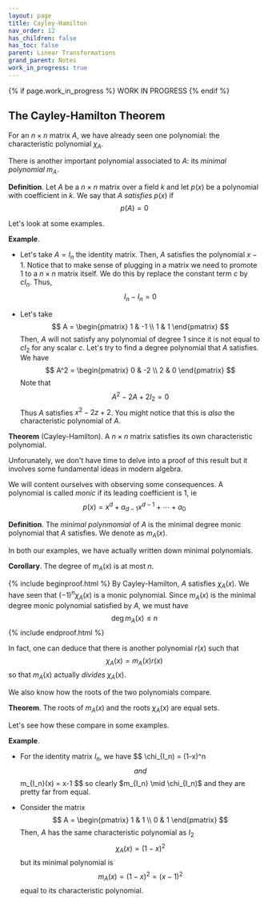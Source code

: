```yaml
---
layout: page
title: Cayley-Hamilton
nav_order: 12
has_children: false
has_toc: false
parent: Linear Transformations
grand_parent: Notes
work_in_progress: true
---
```


{% if page.work_in_progress %}
    WORK IN PROGRESS
{% endif %}

## The Cayley-Hamilton Theorem 

For an $n \times n$ matrix $A$, we have already seen one polynomial: 
the characteristic polynomial $\chi_A$. 

There is another important polynomial associated to $A$: its 
_minimal polynomial_ $m_A$. 

**Definition**. Let $A$ be a $n \times n$ matrix over a field $k$ and 
let $p(x)$ be a polynomial with coefficient in $k$. We say that 
$A$ _satisfies_ $p(x)$ if 
$$
p(A) = 0 
$$

Let's look at some examples. 

**Example**. 
- Let's take $A = I_n$ the identity matrix. Then, $A$ satisfies the 
polynomial $x-1$. Notice that to make sense of plugging in a matrix 
we need to promote $1$ to a $n \times n$ matrix itself. We do this 
by replace the constant term $c$ by $cI_n$. Thus, 
$$
	I_n - I_n = 0 
$$

- Let's take 
$$
A = 
\begin{pmatrix}
1 & -1 \\
1 & 1 
\end{pmatrix}
$$
Then, $A$ will not satisfy any polynomial of degree $1$ since it is 
not equal to $cI_2$ for any scalar $c$. Let's try to find a degree 
polynomial that $A$ satisfies. We have 
$$
A^2 = 
\begin{pmatrix}
0 & -2 \\
2 & 0 
\end{pmatrix}
$$
Note that 
$$
 A^2 -2A + 2I_2 = 0 
$$
Thus $A$ satisfies $x^2 - 2z + 2$. You might notice that this is 
_also_ the characteristic polynomial of $A$. 

**Theorem** (Cayley-Hamilton). A $n \times n$ matrix satisfies 
its own characteristic polynomial.  

Unforunately, we don't have time to delve into a proof of this result 
but it involves some fundamental ideas in modern algebra. 

We will content ourselves with observing some consequences. A polynomial 
is called _monic_ if its leading coefficient is $1$, ie 
$$
p(x) = x^d + a_{d-1} x^{d-1} + \cdots + a_0 
$$

**Definition**. The _minimal polynmomial_ of $A$ is the minimal degree 
monic polynomial that $A$ satisfies. We denote as $m_A(x)$. 

In both our examples, we have actually written down minimal polynomials. 

**Corollary**. The degree of $m_A(x)$ is at most $n$. 

{% include beginproof.html %}
By Cayley-Hamilton, $A$ satisfies $\chi_A(x)$. We have seen that 
$(-1)^n\chi_A(x)$ is a monic polynomial. Since $m_A(x)$ is the minimal 
degree monic polynomial satisfied by $A$, we must have 
$$
\operatorname{deg} m_A(x) \leq n 
$$
{% include endproof.html %}

In fact, one can deduce that there is another polynomial $r(x)$ such 
that 
$$
\chi_A(x) = m_A(x) r(x) 
$$
so that $m_A(x)$ actually _divides_ $\chi_A(x)$. 

We also know how the roots of the two polynomials compare. 

**Theorem**. The roots of $m_A(x)$ and the roots $\chi_A(x)$ are equal 
sets. 

Let's see how these compare in some examples. 

**Example**. 
- For the identity matrix $I_n$, we have 
$$
\chi_{I_n) = (1-x)^n 
$$
and 
$$
m_{I_n}(x) = x-1
$$
so clearly $m_{I_n} \mid \chi_{I_n)$ and they are pretty far from equal. 

- Consider the matrix 
$$
A = 
\begin{pmatrix}
1 & 1 \\
0 & 1 
\end{pmatrix}
$$
Then, $A$ has the same characteristic polynomial as $I_2$ 
$$
\chi_A(x) = (1-x)^2
$$
but its minimal polynomial is 
$$
m_A(x) = (1-x)^2 = (x-1)^2
$$
equal to its characteristic polynomial. 

